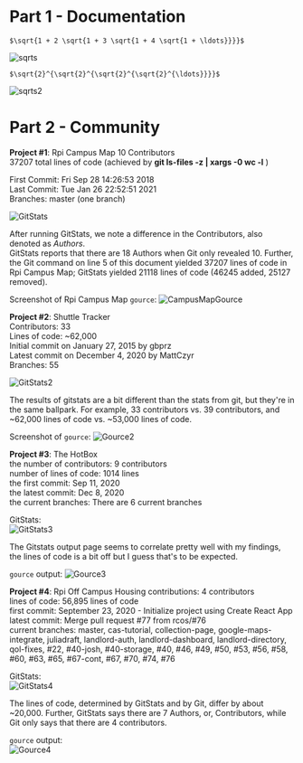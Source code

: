 # Part 1 - Documentation  
``` $\sqrt{1 + 2 \sqrt{1 + 3 \sqrt{1 + 4 \sqrt{1 + \ldots}}}}$ ```  
  
![sqrts](/labs/lab-03/images/latex1.png)

```$\sqrt{2}^{\sqrt{2}^{\sqrt{2}^{\sqrt{2}^{\ldots}}}}$```  
  
![sqrts2](/labs/lab-03/images/latex2.png)
# Part 2 - Community 

**Project #1**: Rpi Campus Map
10 Contributors  
37207 total lines of code (achieved by **git ls-files -z | xargs -0 wc -l** )

First Commit: Fri Sep 28 14:26:53 2018  
Last Commit: Tue Jan 26 22:52:51 2021  
Branches: master (one branch)  

![GitStats](/labs/lab-03/images/gitstats.png)

After running GitStats, we note a difference in the Contributors, also denoted as *Authors*.  
GitStats reports that there are 18 Authors when Git only revealed 10. Further, the Git
command on line 5 of this document yielded 37207 lines of code in Rpi Campus Map; GitStats
yielded 21118 lines of code (46245 added, 25127 removed).

Screenshot of Rpi Campus Map `gource`:
![CampusMapGource](/labs/lab-03/images/gource.png)

**Project #2**: Shuttle Tracker  
Contributors: 33  
Lines of code: ~62,000  
Initial commit on January 27, 2015 by gbprz  
Latest commit on December 4, 2020 by MattCzyr  
Branches: 55  

![GitStats2](/labs/lab-03/images/shuttletrackerstats.png)

The results of gitstats are a bit different than the stats from git, but they're in the same ballpark. For example, 33 contributors vs. 39 contributors, and ~62,000 lines of code vs. ~53,000 lines of code.

Screenshot of `gource`:
![Gource2](/labs/lab-03/images/shuttletrackergource.png)

**Project #3**: The HotBox  
the number of contributors: 9 contributors  
number of lines of code: 1014 lines  
the first commit: Sep 11, 2020  
the latest commit: Dec 8, 2020  
the current branches: There are 6 current branches  

GitStats:  
![GitStats3](/labs/lab-03/images/hotboxstats.png)

The Gitstats output page seems to correlate pretty well with my findings, the lines of code is a bit off but I guess that's to be expected.

`gource` output:
![Gource3](/labs/lab-03/images/hotboxgource.png)  

**Project #4**: Rpi Off Campus Housing
contributions: 4 contributors  
lines of code: 56,895 lines of code  
first commit: September 23, 2020 - Initialize project using Create React App  
latest commit: Merge pull request #77 from rcos/#76  
current branches: master, cas-tutorial, collection-page, google-maps-integrate, juliadraft, landlord-auth, landlord-dashboard, landlord-directory, qol-fixes, #22, #40-josh, #40-storage, #40, #46, #49, #50, #53, #56, #58, #60, #63, #65, #67-cont, #67, #70, #74, #76  

GitStats:  
![GitStats4](/labs/lab-03/images/campusstats.png)

The lines of code, determined by GitStats and by Git, differ by about ~20,000. Further, GitStats says there are 7 Authors, or, Contributors, while
Git only says that there are 4 contributors.  

`gource` output:  
![Gource4](/labs/lab-03/images/campusgource.png)

